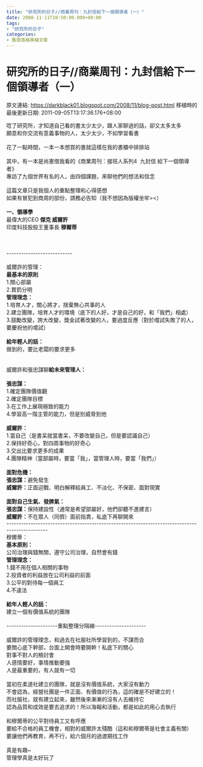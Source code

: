 ```yaml
---
title: "研究所的日子//商業周刊：九封信給下一個領導者（一）"
date: 2008-11-11T10:50:00.000+08:00
tags: 
- "研究所的日子"
categories:
- 舊部落格移植文章
---
```


# 研究所的日子//商業周刊：九封信給下一個領導者（一）

原文連結: https://darkblack01.blogspot.com/2008/11/blog-post.html
移植時的最後更新日期: 2011-09-05T13:17:36.176+08:00

唸了研究所，才知道自己看的書太少太少，跟人家聊過的話，卻又太多太多<br />願意和你交流有意義事物的人，太少太少，不如學習看書<br /><br />花了一點時間，一本一本想買的書就這樣在我的書櫃中排排站<br /><br />其中，有一本是尚憲借我看的《商業周刊：接班人系列4&nbsp; 九封信 給下一個領導者》<br />專訪了九個世界有名的人，由四個課題，來聊他們的想法和信念<br /><br />這篇文章只是我個人的重點整理和心得感想<br />如果有冒犯到商周的部份，請務必告知（我不想因為版權坐牢&gt;&lt;）<br /><br /><span class="Apple-style-span" style="font-weight: bold;">一、領導學</span><br />最偉大的CEO <span style="font-weight: bold;">傑克 威爾許</span><br />印度科技股股王董事長 <span style="font-weight: bold;">穆爾蒂</span><br /><br /><a name='more'></a><br /><br />---------------------------<br /><br />威爾許的管理：<br /><span class="Apple-style-span" style="font-weight: bold;">最基本的原則</span><br />1.關心部屬<br />2.賞罰分明<br /><span class="Apple-style-span" style="font-weight: bold;">管理理念：</span><br />1.培育人才，關心將才，捨棄無心共事的人<br />2.建立團隊，培育人才的環境（底下的人好，才是自己的好，和「我們」相處）<br />3.鼓勵改變，誇大改變，獎金試著改變的人，要過度反應（對於嚐試失敗了的人，要慶祝他的嚐試）<br /><br /><span class="Apple-style-span" style="font-weight: bold;">給年輕人的話：</span><br />做到的，要比老闆的要求更多<br /><br /><br />威爾許和張忠謀聊<span style="font-weight: bold;">給未來管理人：</span><br /><br /><span class="Apple-style-span" style="font-weight: bold;">張忠謀：</span><br />1.確定團隊價值觀<br />2.確定團隊目標<br />3.在工作上展現極致的能力<br />4.學習高一階主管的能力，但是別威脅到他<br /><br /><span class="Apple-style-span" style="font-weight: bold;">威爾許：</span><br />1.當自己（是書呆就當書呆，不要改變自己，但是要認識自己）<br />2.保持好奇心，對四周事物的好奇心<br />3.交出比要求更多的成果<br />4.團隊精神（當部屬時，要當「我」，當管理人時，要當「我們」）<br /><br /><span class="Apple-style-span" style="font-weight: bold;">面對危機：</span><br /><span style="font-weight: bold;">張忠謀：</span>避免發生<br /><span style="font-weight: bold;">威爾許：</span>正面迎戰、明白解釋給員工、不淡化、不保密、面對現實<br /><br /><span class="Apple-style-span" style="font-weight: bold;">面對自己生氣、發脾氣：</span><br /><span style="font-weight: bold;">張忠謀：</span>保持建設性（通常是希望部屬好，他們卻聽不進建言）<br /><span style="font-weight: bold;">威爾許：</span>不在眾人（同儕）面前指責，私底下再聊開來<br />-----------------------------------------------------------------------------------------------<br />穆爾蒂：<br /><span class="Apple-style-span" style="font-weight: bold;">基本原則：</span><br />公司治理與錢無關，遵守公司治理，自然會有錢<br /><span class="Apple-style-span" style="font-weight: bold;">管理理念：</span><br />1.錢不用在個人相關的事物<br />2.投資者的利益放在公司利益的前面<br />3.公平的對待每一個員工<br />4.不違法<br /><br /><span class="Apple-style-span" style="font-weight: bold;">給年人輕人的話：</span><br />建立一個有價值系統的團隊<br /><br />---------------------重點整理分隔線---------------------<br /><br />威爾許的管理理念，和過去在社服社所學習到的，不謀而合<br />要關心底下幹部，台面上開會時要開幹！私底下的關心<br />對事不對人的檢討會<br />人感情要好，事情推動要強<br />人是最重要的，有人就有一切<br /><br />當初在柔道社建立的團隊，就是沒有價值系統，大家沒有動力<br />不會認為，經營社團是一件正面、有價值的行為，這的確是不好建立的！<br />而社服社，就有建立起來，雖然後來漸漸的沒有人去維持它<br />認為品質和成效是要去追求的！所以海報和活動，都是如此的用心去執行<br /><br />和穆爾蒂的公平對待員工又有呼應<br />要給不合格的員工機會，相對的威爾許太殘酷（這和和穆爾蒂是社會主義有關）<br />要讓他們再教育，再不行，給六個月的過渡期找工作<br /><br />真是有趣~<br />管理學真是太好玩了
